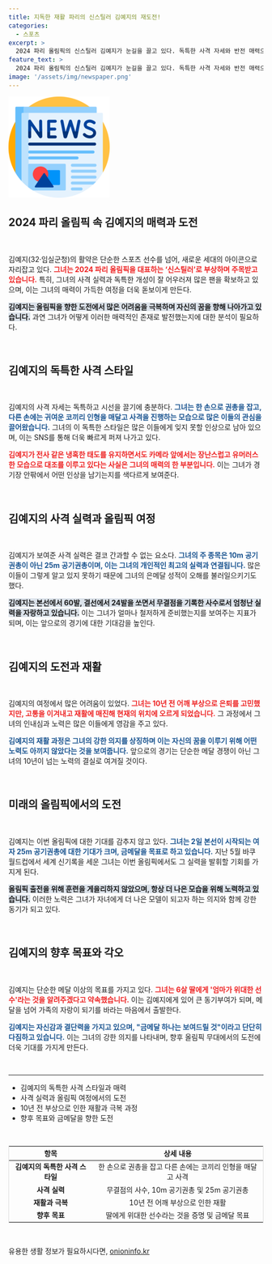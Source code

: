 ```yaml
---
title: 지독한 재활 파리의 신스틸러 김예지의 재도전!
categories:
  - 스포츠
excerpt: >
  2024 파리 올림픽의 신스틸러 김예지가 눈길을 끌고 있다. 독특한 사격 자세와 반전 매력으로 세계적인 스타로 떠오른 그는 은메달의 오해를 불식시키고, 25m 공기권총에서의 금메달 도전을 다짐하고 있다.
feature_text: >
  2024 파리 올림픽의 신스틸러 김예지가 눈길을 끌고 있다. 독특한 사격 자세와 반전 매력으로 세계적인 스타로 떠오른 그는 은메달의 오해를 불식시키고, 25m 공기권총에서의 금메달 도전을 다짐하고 있다.
image: '/assets/img/newspaper.png'
---
```


<p><img src="/assets/img/newspaper.png" alt="kimp 속보" /></p>

<h2 data-ke-size="size26">2024 파리 올림픽 속 김예지의 매력과 도전</h2>

<p data-ke-size="size16">&nbsp;</p>

<p>김예지(32·임실군청)의 활약은 단순한 스포츠 선수를 넘어, 새로운 세대의 아이콘으로 자리잡고 있다. <b><span style="color: #ee2323;">그녀는 2024 파리 올림픽을 대표하는 ‘신스틸러’로 부상하며 주목받고 있습니다.</span></b> 특히, 그녀의 사격 실력과 독특한 개성이 잘 어우러져 많은 팬을 확보하고 있으며, 이는 그녀의 매력이 가득한 여정을 더욱 돋보이게 만든다. </p>

<p><b><span style="background-color: #21538527;">김예지는 올림픽을 향한 도전에서 많은 어려움을 극복하며 자신의 꿈을 향해 나아가고 있습니다.</span></b> 과연 그녀가 어떻게 이러한 매력적인 존재로 발전했는지에 대한 분석이 필요하다.</p>

<p data-ke-size="size16">&nbsp;</p>

<h2 data-ke-size="size26">김예지의 독특한 사격 스타일</h2>

<p data-ke-size="size16">&nbsp;</p>

<p>김예지의 사격 자세는 독특하고 시선을 끌기에 충분하다. <b><span style="color: #1a5490;">그녀는 한 손으로 권총을 잡고, 다른 손에는 귀여운 코끼리 인형을 매달고 사격을 진행하는 모습으로 많은 이들의 관심을 끌어왔습니다.</span></b> 그녀의 이 독특한 스타일은 많은 이들에게 잊지 못할 인상으로 남아 있으며, 이는 SNS를 통해 더욱 빠르게 퍼져 나가고 있다.</p>

<p><b><span style="color: #ee2323;">김예지가 전사 같은 냉혹한 태도를 유지하면서도 카메라 앞에서는 장난스럽고 유머러스한 모습으로 대조를 이루고 있다는 사실은 그녀의 매력의 한 부분입니다.</span></b> 이는 그녀가 경기장 안팎에서 어떤 인상을 남기는지를 색다르게 보여준다.</p>

<p data-ke-size="size16">&nbsp;</p>

<h2 data-ke-size="size26">김예지의 사격 실력과 올림픽 여정</h2>

<p data-ke-size="size16">&nbsp;</p>

<p>김예지가 보여준 사격 실력은 결코 간과할 수 없는 요소다. <b><span style="color: #1a5490;">그녀의 주 종목은 10m 공기권총이 아닌 25m 공기권총이며, 이는 그녀의 개인적인 최고의 실력과 연결됩니다.</span></b> 많은 이들이 그렇게 알고 있지 못하기 때문에 그녀의 은메달 성적이 오해를 불러일으키기도 했다.</p>

<p><b><span style="background-color: #21538527;">김예지는 본선에서 60발, 결선에서 24발을 쏘면서 무결점을 기록한 사수로서 엄청난 실력을 자랑하고 있습니다.</span></b> 이는 그녀가 얼마나 철저하게 준비했는지를 보여주는 지표가 되며, 이는 앞으로의 경기에 대한 기대감을 높인다.</p>

<p data-ke-size="size16">&nbsp;</p>

<h2 data-ke-size="size26">김예지의 도전과 재활</h2>

<p data-ke-size="size16">&nbsp;</p>

<p>김예지의 여정에서 많은 어려움이 있었다. <b><span style="color: #ee2323;">그녀는 10년 전 어깨 부상으로 은퇴를 고민했지만, 고통을 이겨내고 재활에 매진해 현재의 위치에 오르게 되었습니다.</span></b> 그 과정에서 그녀의 인내심과 노력은 많은 이들에게 영감을 주고 있다.</p>

<p><b><span style="color: #1a5490;">김예지의 재활 과정은 그녀의 강한 의지를 상징하며 이는 자신의 꿈을 이루기 위해 어떤 노력도 아끼지 않았다는 것을 보여줍니다.</span></b> 앞으로의 경기는 단순한 메달 경쟁이 아닌 그녀의 10년이 넘는 노력의 결실로 여겨질 것이다.</p>

<p data-ke-size="size16">&nbsp;</p>

<h2 data-ke-size="size26">미래의 올림픽에서의 도전</h2>

<p data-ke-size="size16">&nbsp;</p>

<p>김예지는 이번 올림픽에 대한 기대를 감추지 않고 있다. <b><span style="color: #1a5490;">그녀는 2일 본선이 시작되는 여자 25m 공기권총에 대한 기대가 크며, 금메달을 목표로 하고 있습니다.</span></b> 지난 5월 바쿠 월드컵에서 세계 신기록을 세운 그녀는 이번 올림픽에서도 그 실력을 발휘할 기회를 가지게 된다.</p>

<p><b><span style="background-color: #21538527;">올림픽 출전을 위해 훈련을 게을리하지 않았으며, 항상 더 나은 모습을 위해 노력하고 있습니다.</span></b> 이러한 노력은 그녀가 자녀에게 더 나은 모델이 되고자 하는 의지와 함께 강한 동기가 되고 있다.</p>

<p data-ke-size="size16">&nbsp;</p>

<h2 data-ke-size="size26">김예지의 향후 목표와 각오</h2>

<p data-ke-size="size16">&nbsp;</p>

<p>김예지는 단순한 메달 이상의 목표를 가지고 있다. <b><span style="color: #ee2323;">그녀는 6살 딸에게 '엄마가 위대한 선수'라는 것을 알려주겠다고 약속했습니다.</span></b> 이는 김예지에게 있어 큰 동기부여가 되며, 메달을 넘어 가족의 자랑이 되기를 바라는 마음에서 출발한다.</p>

<p><b><span style="color: #1a5490;">김예지는 자신감과 결단력을 가지고 있으며, "금메달 하나는 보여드릴 것"이라고 단단히 다짐하고 있습니다.</span></b> 이는 그녀의 강한 의지를 나타내며, 향후 올림픽 무대에서의 도전에 더욱 기대를 가지게 만든다.</p>

<p data-ke-size="size16">&nbsp;</p>

<hr>

<ul>
  <li>김예지의 독특한 사격 스타일과 매력</li>
  <li>사격 실력과 올림픽 여정에서의 도전</li>
  <li>10년 전 부상으로 인한 재활과 극복 과정</li>
  <li>향후 목표와 금메달을 향한 도전</li>
</ul>

<p data-ke-size="size16">&nbsp;</p>

<table style="border: 1px solid #ddd; width: 100%;">
  <thead>
    <tr>
      <th style="text-align: center;">항목</th>
      <th style="text-align: center;">상세 내용</th>
    </tr>
  </thead>
  <tbody>
    <tr>
      <td style="text-align: center; height: 17px;"><b>김예지의 독특한 사격 스타일</b></td>
      <td style="text-align: center;">한 손으로 권총을 잡고 다른 손에는 코끼리 인형을 매달고 사격</td>
    </tr>
    <tr>
      <td style="text-align: center; height: 17px;"><b>사격 실력</b></td>
      <td style="text-align: center;">무결점의 사수, 10m 공기권총 및 25m 공기권총</td>
    </tr>
    <tr>
      <td style="text-align: center; height: 17px;"><b>재활과 극복</b></td>
      <td style="text-align: center;">10년 전 어깨 부상으로 인한 재활</td>
    </tr>
    <tr>
      <td style="text-align: center; height: 17px;"><b>향후 목표</b></td>
      <td style="text-align: center;">딸에게 위대한 선수라는 것을 증명 및 금메달 목표</td>
    </tr>
  </tbody>
</table>

<p data-ke-size="size16">&nbsp;</p>
유용한 생활 정보가 필요하시다면, <a href="https://onioninfo.kr" rel="dofollow">onioninfo.kr</a>


